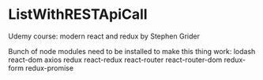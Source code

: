 # ListWithRESTApiCall

Udemy course: modern react and redux by Stephen Grider

Bunch of node modules need to be installed to make this thing work:
   lodash
   react-dom
   axios
   redux
   react-redux
   react-router
   react-router-dom
   redux-form
   redux-promise
   
